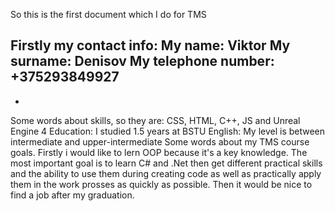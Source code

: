 So this is the first document which I do for TMS





Firstly my contact info:
My name: Viktor
My surname: Denisov
My telephone number: +375293849927
-
-
Some words about skills, so they are: CSS, HTML, C++, JS and Unreal Engine 4
Education: I studied 1.5 years at BSTU 
English: My level is between intermediate and upper-intermediate
Some words about my TMS course goals. Firstly i would like to lern OOP because it's a key knowledge. The most important goal is to learn C# and .Net then get different practical skills and the ability to use them during creating code as well as practically apply them in the work prosses as quickly as possible. Then it would be nice to find a job after my graduation.